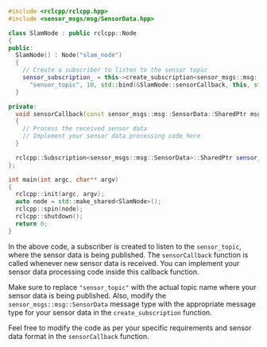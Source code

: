```cpp
#include <rclcpp/rclcpp.hpp>
#include <sensor_msgs/msg/SensorData.hpp>

class SlamNode : public rclcpp::Node
{
public:
  SlamNode() : Node("slam_node")
  {
    // Create a subscriber to listen to the sensor topic
    sensor_subscription_ = this->create_subscription<sensor_msgs::msg::SensorData>(
      "sensor_topic", 10, std::bind(&SlamNode::sensorCallback, this, std::placeholders::_1));
  }

private:
  void sensorCallback(const sensor_msgs::msg::SensorData::SharedPtr msg)
  {
    // Process the received sensor data
    // Implement your sensor data processing code here
  }

  rclcpp::Subscription<sensor_msgs::msg::SensorData>::SharedPtr sensor_subscription_;
};

int main(int argc, char** argv)
{
  rclcpp::init(argc, argv);
  auto node = std::make_shared<SlamNode>();
  rclcpp::spin(node);
  rclcpp::shutdown();
  return 0;
}
```

In the above code, a subscriber is created to listen to the `sensor_topic`, where the sensor data is being published. The `sensorCallback` function is called whenever new sensor data is received. You can implement your sensor data processing code inside this callback function.

Make sure to replace `"sensor_topic"` with the actual topic name where your sensor data is being published. Also, modify the `sensor_msgs::msg::SensorData` message type with the appropriate message type for your sensor data in the `create_subscription` function.

Feel free to modify the code as per your specific requirements and sensor data format in the `sensorCallback` function.